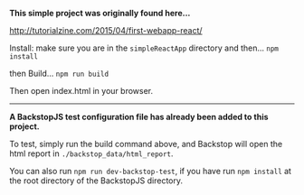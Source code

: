 **This simple project was originally found here...**

http://tutorialzine.com/2015/04/first-webapp-react/

Install:
make sure you are in the `simpleReactApp` directory and then...
`npm install`

then Build...
`npm run build`

Then open index.html in your browser.

---

**A BackstopJS test configuration file has already been added to this project.**

To test, simply run the build command above, and Backstop will open the html report in `./backstop_data/html_report`.

You can also run `npm run dev-backstop-test`, if you have run `npm install` at the root directory of the BackstopJS directory.
